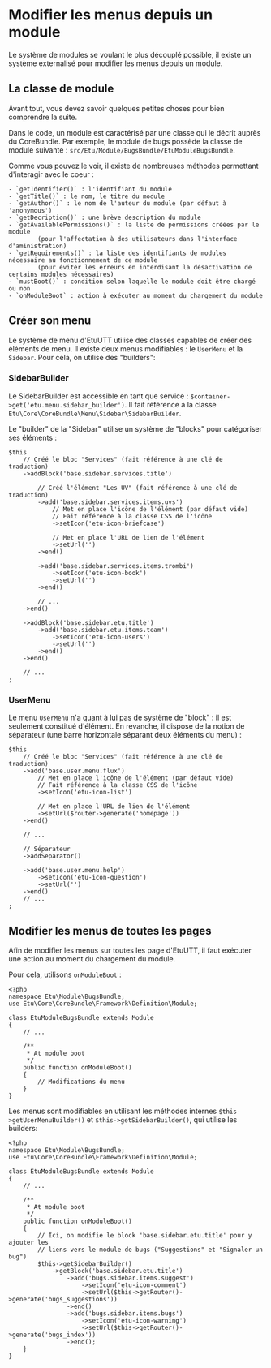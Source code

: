 Modifier les menus depuis un module
===================================

Le système de modules se voulant le plus découplé possible, il existe un
système externalisé pour modifier les menus depuis un module.

La classe de module
-------------------

Avant tout, vous devez savoir quelques petites choses pour bien comprendre
la suite.

Dans le code, un module est caractérisé par une classe qui le décrit auprès
du CoreBundle. Par exemple, le module de bugs possède la classe de module
suivante : `src/Etu/Module/BugsBundle/EtuModuleBugsBundle`.

Comme vous pouvez le voir, il existe de nombreuses méthodes permettant
d'interagir avec le coeur :

	- `getIdentifier()` : l'identifiant du module
	- `getTitle()` : le nom, le titre du module
	- `getAuthor()` : le nom de l'auteur du module (par défaut à 'anonymous')
	- `getDecription()` : une brève description du module
	- `getAvailablePermissions()` : la liste de permissions créées par le module
			(pour l'affectation à des utilisateurs dans l'interface d'aministration)
	- `getRequirements()` : la liste des identifiants de modules nécessaire au fonctionnement de ce module
			(pour éviter les erreurs en interdisant la désactivation de certains modules nécessaires)
	- `mustBoot()` : condition selon laquelle le module doit être chargé ou non
	- `onModuleBoot` : action à exécuter au moment du chargement du module

Créer son menu
--------------

Le système de menu d'EtuUTT utilise des classes capables de créer des éléments de menu.
Il existe deux menus modifiables : le `UserMenu` et la `Sidebar`. Pour cela, on utilise
des "builders":


### SidebarBuilder

Le SidebarBuilder est accessible en tant que service : `$container->get('etu.menu.sidebar_builder')`.
Il fait référence à la classe `Etu\Core\CoreBundle\Menu\Sidebar\SidebarBuilder`.

Le "builder" de la "Sidebar" utilise un système de "blocks" pour catégoriser ses éléments :

	$this
		// Créé le bloc "Services" (fait référence à une clé de traduction)
		->addBlock('base.sidebar.services.title')

			// Créé l'élément "Les UV" (fait référence à une clé de traduction)
			->add('base.sidebar.services.items.uvs')
				// Met en place l'icône de l'élément (par défaut vide)
				// Fait référence à la classe CSS de l'icône
				->setIcon('etu-icon-briefcase')

				// Met en place l'URL de lien de l'élément
				->setUrl('')
			->end()

			->add('base.sidebar.services.items.trombi')
				->setIcon('etu-icon-book')
				->setUrl('')
			->end()

			// ...
		->end()

		->addBlock('base.sidebar.etu.title')
			->add('base.sidebar.etu.items.team')
				->setIcon('etu-icon-users')
				->setUrl('')
			->end()
		->end()

		// ...
	;


### UserMenu

Le menu `UserMenu` n'a quant à lui pas de système de "block" : il est seulement constitué d'élément.
En revanche, il dispose de la notion de séparateur (une barre horizontale séparant deux éléments du menu) :

	$this
		// Créé le bloc "Services" (fait référence à une clé de traduction)
		->add('base.user.menu.flux')
			// Met en place l'icône de l'élément (par défaut vide)
			// Fait référence à la classe CSS de l'icône
			->setIcon('etu-icon-list')

			// Met en place l'URL de lien de l'élément
			->setUrl($router->generate('homepage'))
		->end()

		// ...

		// Séparateur
		->addSeparator()

		->add('base.user.menu.help')
			->setIcon('etu-icon-question')
			->setUrl('')
		->end()
		// ...
	;

Modifier les menus de toutes les pages
--------------------------------------

Afin de modifier les menus sur toutes les page d'EtuUTT, il faut exécuter une action
au moment du chargement du module.

Pour cela, utilisons `onModuleBoot` :

	<?php
    namespace Etu\Module\BugsBundle;
    use Etu\Core\CoreBundle\Framework\Definition\Module;

    class EtuModuleBugsBundle extends Module
    {
        // ...

        /**
         * At module boot
         */
        public function onModuleBoot()
        {
			// Modifications du menu
        }
    }

Les menus sont modifiables en utilisant les méthodes internes `$this->getUserMenuBuilder()`
et `$this->getSidebarBuilder()`, qui utilise les builders:

	<?php
    namespace Etu\Module\BugsBundle;
    use Etu\Core\CoreBundle\Framework\Definition\Module;

    class EtuModuleBugsBundle extends Module
    {
        // ...

        /**
         * At module boot
         */
        public function onModuleBoot()
        {
            // Ici, on modifie le block 'base.sidebar.etu.title' pour y ajouter les
            // liens vers le module de bugs ("Suggestions" et "Signaler un bug")
			$this->getSidebarBuilder()
				->getBlock('base.sidebar.etu.title')
					->add('bugs.sidebar.items.suggest')
						->setIcon('etu-icon-comment')
						->setUrl($this->getRouter()->generate('bugs_suggestions'))
					->end()
					->add('bugs.sidebar.items.bugs')
						->setIcon('etu-icon-warning')
						->setUrl($this->getRouter()->generate('bugs_index'))
					->end();
        }
    }
